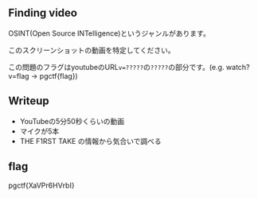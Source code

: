 ## Finding video
OSINT(Open Source INTelligence)というジャンルがあります。

このスクリーンショットの動画を特定してください。

この問題のフラグはyoutubeのURL`v=?????`の`?????`の部分です。(e.g. watch?v=flag → pgctf{flag})

## Writeup
- YouTubeの5分50秒くらいの動画
- マイクが5本
- THE F1RST TAKE
の情報から気合いで調べる

## flag
pgctf{XaVPr6HVrbI}
